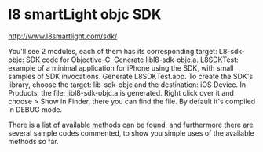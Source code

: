 l8 smartLight objc SDK
===========

http://www.l8smartlight.com/sdk/

You'll see 2 modules, each of them has its corresponding target:
L8-sdk-objc: SDK code for Objective-C. Generate libl8-sdk-objc.a.
L8SDKTest: example of a minimal application for iPhone using the SDK, with small samples of SDK invocations. Generate L8SDKTest.app.
To create the SDK's library, choose the target: lib-sdk-objc and the destination: iOS Device. In Products, the file: libl8-sdk-objc.a is generated. Right click over it and choose > Show in Finder, there you can find the file.
By default it's compiled in DEBUG mode.

There is a list of available methods can be found, and furthermore there are several sample codes commented, to show you simple uses of the available methods so far.
